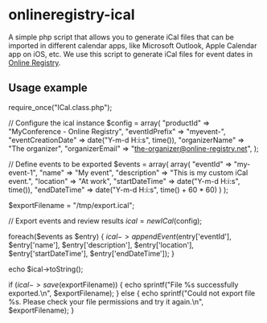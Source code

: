 # onlineregistry-ical
A simple php script that allows you to generate iCal files that can be imported in different calendar apps, like Microsoft Outlook, Apple Calendar app on iOS, etc. We use this script to generate iCal files for event dates in [Online Registry](https://www.online-registry.net/).

## Usage example ##

require_once("ICal.class.php");

// Configure the ical instance
$config = array(
    "productId" => "MyConference - Online Registry",
    "eventIdPrefix" => "myevent-",
    "eventCreationDate" => date("Y-m-d H:i:s", time()),
    "organizerName" => "The organizer",
    "organizerEmail" => "the-organizer@online-registry.net",
);

// Define events to be exported
$events = array(
    array(
        "eventId" => "my-event-1",
        "name" => "My event",
        "description" => "This is my custom iCal event.",
        "location" => "At work",
        "startDateTime" => date("Y-m-d H:i:s", time()),
        "endDateTime" => date("Y-m-d H:i:s", time() + 60 * 60)
    )
);

$exportFilename = "/tmp/export.ical";

// Export events and review results
$ical = new ICal($config);

foreach($events as $entry) {
    $ical->appendEvent($entry['eventId'], $entry['name'], $entry['description'], $entry['location'], $entry['startDateTime'], $entry['endDateTime']);
}

echo $ical->toString();

if ($ical->save($exportFilename)) {
    echo sprintf("File %s successfully exported.\n", $exportFilename);
} else {
    echo sprintf("Could not export file %s. Please check your file permissions and try it again.\n", $exportFilename);
}

